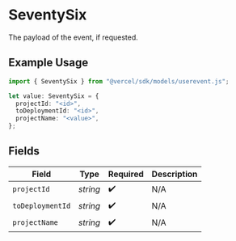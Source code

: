 # SeventySix

The payload of the event, if requested.

## Example Usage

```typescript
import { SeventySix } from "@vercel/sdk/models/userevent.js";

let value: SeventySix = {
  projectId: "<id>",
  toDeploymentId: "<id>",
  projectName: "<value>",
};
```

## Fields

| Field              | Type               | Required           | Description        |
| ------------------ | ------------------ | ------------------ | ------------------ |
| `projectId`        | *string*           | :heavy_check_mark: | N/A                |
| `toDeploymentId`   | *string*           | :heavy_check_mark: | N/A                |
| `projectName`      | *string*           | :heavy_check_mark: | N/A                |